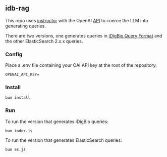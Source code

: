## idb-rag

This repo uses [instructor](https://github.com/instructor-ai/instructor-js) with the OpenAI [API](https://platform.openai.com/docs/overview) to 
coerce the LLM into generating queries. 

There are two versions, one generates queries in [iDigBio Query Format](https://github.com/iDigBio/idigbio-search-api/wiki/Query-Format)
and the other ElasticSearch 2.x.x queries.

### Config
Place a .env file containing your OAI API key at the root of the repository.

    OPENAI_API_KEY=

### Install

    bun install

### Run 

To run the version that generates iDigBio queries:
    
    bun index.js

To run the version that generates ElasticSearch queries:

    bun es.js